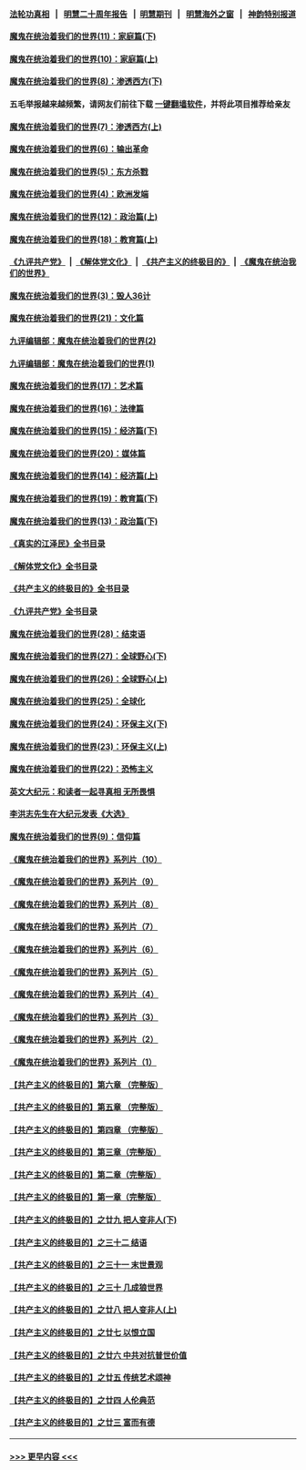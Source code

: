 #### [法轮功真相](https://github.com/gfw-breaker/truth/blob/master/README.md?t=0) &nbsp;&nbsp;|&nbsp;&nbsp; [明慧二十周年报告](https://github.com/gfw-breaker/mh-reports/blob/master/README.md?t=0) &nbsp;&nbsp;|&nbsp;&nbsp;[明慧期刊](https://github.com/gfw-breaker/mh-qikan) &nbsp;&nbsp;|&nbsp;&nbsp; [明慧海外之窗](https://github.com/gfw-breaker/mh-news/blob/master/README.md?t=0) &nbsp;&nbsp;|&nbsp;&nbsp; [神韵特别报道](https://github.com/gfw-breaker/mh-news/blob/master/shenyun.md?t=0)
#### [魔鬼在统治着我们的世界(11)：家庭篇(下)](../pages/nsc422/n10440961.md?t=11220301) 
#### [魔鬼在统治着我们的世界(10)：家庭篇(上)](../pages/nsc422/n10435448.md?t=11220301) 
#### [魔鬼在统治着我们的世界(8)：渗透西方(下)](../pages/nsc422/n10429603.md?t=11220301) 
#### 五毛举报越来越频繁，请网友们前往下载 [一键翻墙软件](https://github.com/gfw-breaker/ssr-accounts)，并将此项目推荐给亲友
#### [魔鬼在统治着我们的世界(7)：渗透西方(上)](../pages/nsc422/n10426013.md?t=11220301) 
#### [魔鬼在统治着我们的世界(6)：输出革命](../pages/nsc422/n10421536.md?t=11220301) 
#### [魔鬼在统治着我们的世界(5)：东方杀戮](../pages/nsc422/n10417707.md?t=11220301) 
#### [魔鬼在统治着我们的世界(4)：欧洲发端](../pages/nsc422/n10414890.md?t=11220301) 
#### [魔鬼在统治着我们的世界(12)：政治篇(上)](../pages/nsc422/n10444576.md?t=11220301) 
#### [魔鬼在统治着我们的世界(18)：教育篇(上)](../pages/nsc422/n10526970.md?t=11220301) 
#### [《九评共产党》](https://github.com/begood0513/9ping.md/blob/master/README.md) &nbsp;|&nbsp; [《解体党文化》](../../../../jtdwh.md/blob/master/README.md)  &nbsp;|&nbsp; [《共产主义的终极目的》](../../../../gczydzjmd.md/blob/master/README.md) &nbsp;|&nbsp; [《魔鬼在统治我们的世界》](../../../../mgztzwmdsj.md/blob/master/README.md) 
#### [魔鬼在统治着我们的世界(3)：毁人36计](../pages/nsc422/n10411583.md?t=11220301) 
#### [魔鬼在统治着我们的世界(21)：文化篇](../pages/nsc422/n10597706.md?t=11220301) 
#### [九评编辑部：魔鬼在统治着我们的世界(2)](../pages/nsc422/n10410036.md?t=11220301) 
#### [九评编辑部：魔鬼在统治着我们的世界(1)](../pages/nsc422/n10406825.md?t=11220301) 
#### [魔鬼在统治着我们的世界(17)：艺术篇](../pages/nsc422/n10499093.md?t=11220301) 
#### [魔鬼在统治着我们的世界(16)：法律篇](../pages/nsc422/n10485969.md?t=11220301) 
#### [魔鬼在统治着我们的世界(15)：经济篇(下)](../pages/nsc422/n10469975.md?t=11220301) 
#### [魔鬼在统治着我们的世界(20)：媒体篇](../pages/nsc422/n10586579.md?t=11220301) 
#### [魔鬼在统治着我们的世界(14)：经济篇(上)](../pages/nsc422/n10457370.md?t=11220301) 
#### [魔鬼在统治着我们的世界(19)：教育篇(下)](../pages/nsc422/n10564808.md?t=11220301) 
#### [魔鬼在统治着我们的世界(13)：政治篇(下)](../pages/nsc422/n10448270.md?t=11220301) 
#### [《真实的江泽民》全书目录](../pages/nsc422/n13721399.md?t=11220301) 
#### [《解体党文化》全书目录](../pages/nsc422/n13721157.md?t=11220301) 
#### [《共产主义的终极目的》全书目录](../pages/nsc422/n13721048.md?t=11220301) 
#### [《九评共产党》全书目录](../pages/nsc422/n13708085.md?t=11220301) 
#### [魔鬼在统治着我们的世界(28)：结束语](../pages/nsc422/n10936246.md?t=11220301) 
#### [魔鬼在统治着我们的世界(27)：全球野心(下)](../pages/nsc422/n10928319.md?t=11220301) 
#### [魔鬼在统治着我们的世界(26)：全球野心(上)](../pages/nsc422/n10900318.md?t=11220301) 
#### [魔鬼在统治着我们的世界(25)：全球化](../pages/nsc422/n10788205.md?t=11220301) 
#### [魔鬼在统治着我们的世界(24)：环保主义(下)](../pages/nsc422/n10695307.md?t=11220301) 
#### [魔鬼在统治着我们的世界(23)：环保主义(上)](../pages/nsc422/n10688613.md?t=11220301) 
#### [魔鬼在统治着我们的世界(22)：恐怖主义](../pages/nsc422/n10614727.md?t=11220301) 
#### [英文大纪元：和读者一起寻真相 无所畏惧](../pages/nsc422/n12542027.md?t=11220301) 
#### [李洪志先生在大纪元发表《大选》](../pages/nsc422/n12534746.md?t=11220301) 
#### [魔鬼在统治着我们的世界(9)：信仰篇](../pages/nsc422/n10432159.md?t=11220301) 
#### [《魔鬼在统治着我们的世界》系列片（10）](../pages/nsc422/n12292670.md?t=11220301) 
#### [《魔鬼在统治着我们的世界》系列片（9）](../pages/nsc422/n12290859.md?t=11220301) 
#### [《魔鬼在统治着我们的世界》系列片（8）](../pages/nsc422/n12287445.md?t=11220301) 
#### [《魔鬼在统治着我们的世界》系列片（7）](../pages/nsc422/n12283425.md?t=11220301) 
#### [《魔鬼在统治着我们的世界》系列片（6）](../pages/nsc422/n12282314.md?t=11220301) 
#### [《魔鬼在统治着我们的世界》系列片（5）](../pages/nsc422/n12281419.md?t=11220301) 
#### [《魔鬼在统治着我们的世界》系列片（4）](../pages/nsc422/n12274024.md?t=11220301) 
#### [《魔鬼在统治着我们的世界》系列片（3）](../pages/nsc422/n12271322.md?t=11220301) 
#### [《魔鬼在统治着我们的世界》系列片（2）](../pages/nsc422/n12269049.md?t=11220301) 
#### [《魔鬼在统治着我们的世界》系列片（1）](../pages/nsc422/n12267575.md?t=11220301) 
#### [【共产主义的终极目的】第六章 （完整版）](../pages/nsc422/n11428913.md?t=11220301) 
#### [【共产主义的终极目的】第五章 （完整版）](../pages/nsc422/n11428912.md?t=11220301) 
#### [【共产主义的终极目的】第四章 （完整版）](../pages/nsc422/n11428907.md?t=11220301) 
#### [【共产主义的终极目的】第三章（完整版）](../pages/nsc422/n11428848.md?t=11220301) 
#### [【共产主义的终极目的】第二章（完整版）](../pages/nsc422/n11428831.md?t=11220301) 
#### [【共产主义的终极目的】第一章（完整版）](../pages/nsc422/n11417651.md?t=11220301) 
#### [【共产主义的终极目的】之廿九 把人变非人(下)](../pages/nsc422/n11344140.md?t=11220301) 
#### [【共产主义的终极目的】之三十二 结语](../pages/nsc422/n11360535.md?t=11220301) 
#### [【共产主义的终极目的】之三十一 末世景观](../pages/nsc422/n11351129.md?t=11220301) 
#### [【共产主义的终极目的】之三十 几成狼世界](../pages/nsc422/n11348280.md?t=11220301) 
#### [【共产主义的终极目的】之廿八 把人变非人(上)](../pages/nsc422/n11340492.md?t=11220301) 
#### [【共产主义的终极目的】之廿七 以恨立国](../pages/nsc422/n11336944.md?t=11220301) 
#### [【共产主义的终极目的】之廿六 中共对抗普世价值](../pages/nsc422/n11324785.md?t=11220301) 
#### [【共产主义的终极目的】之廿五 传统艺术颂神](../pages/nsc422/n11296396.md?t=11220301) 
#### [【共产主义的终极目的】之廿四 人伦典范](../pages/nsc422/n11296397.md?t=11220301) 
#### [【共产主义的终极目的】之廿三 富而有德](../pages/nsc422/n11283598.md?t=11220301) 

----
#### [ >>> 更早内容 <<< ](../indexes/nsc422-earlier.md)
